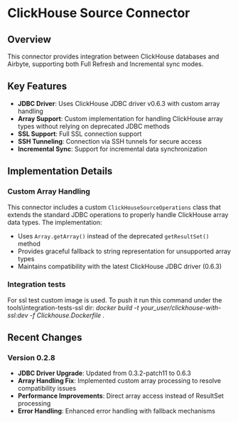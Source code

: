 # ClickHouse Source Connector

## Overview

This connector provides integration between ClickHouse databases and Airbyte, supporting both Full Refresh and Incremental sync modes.

## Key Features

- **JDBC Driver**: Uses ClickHouse JDBC driver v0.6.3 with custom array handling
- **Array Support**: Custom implementation for handling ClickHouse array types without relying on deprecated JDBC methods
- **SSL Support**: Full SSL connection support
- **SSH Tunneling**: Connection via SSH tunnels for secure access
- **Incremental Sync**: Support for incremental data synchronization

## Implementation Details

### Custom Array Handling

This connector includes a custom `ClickHouseSourceOperations` class that extends the standard JDBC operations to properly handle ClickHouse array data types. The implementation:

- Uses `Array.getArray()` instead of the deprecated `getResultSet()` method
- Provides graceful fallback to string representation for unsupported array types
- Maintains compatibility with the latest ClickHouse JDBC driver (0.6.3)

### Integration tests

For ssl test custom image is used. To push it run this command under the tools\integration-tests-ssl dir:
_docker build -t your_user/clickhouse-with-ssl:dev -f Clickhouse.Dockerfile ._

## Recent Changes

### Version 0.2.8
- **JDBC Driver Upgrade**: Updated from 0.3.2-patch11 to 0.6.3
- **Array Handling Fix**: Implemented custom array processing to resolve compatibility issues
- **Performance Improvements**: Direct array access instead of ResultSet processing
- **Error Handling**: Enhanced error handling with fallback mechanisms
